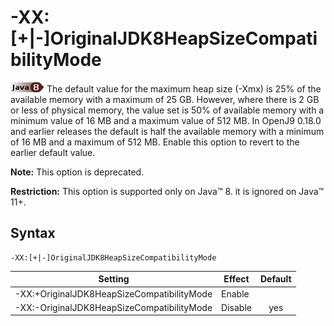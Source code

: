 <!--
* Copyright (c) 2020, 2020 IBM Corp. and others
*
* This program and the accompanying materials are made
* available under the terms of the Eclipse Public License 2.0
* which accompanies this distribution and is available at
* https://www.eclipse.org/legal/epl-2.0/ or the Apache
* License, Version 2.0 which accompanies this distribution and
* is available at https://www.apache.org/licenses/LICENSE-2.0.
*
* This Source Code may also be made available under the
* following Secondary Licenses when the conditions for such
* availability set forth in the Eclipse Public License, v. 2.0
* are satisfied: GNU General Public License, version 2 with
* the GNU Classpath Exception [1] and GNU General Public
* License, version 2 with the OpenJDK Assembly Exception [2].
*
* [1] https://www.gnu.org/software/classpath/license.html
* [2] http://openjdk.java.net/legal/assembly-exception.html
*
* SPDX-License-Identifier: EPL-2.0 OR Apache-2.0 OR GPL-2.0 WITH
* Classpath-exception-2.0 OR LicenseRef-GPL-2.0 WITH Assembly-exception
-->

# -XX:\[+|-\]OriginalJDK8HeapSizeCompatibilityMode

![Start of content that applies only to Java 8 (LTS)](cr/java8.png) The default value for the maximum heap size (-Xmx) is 25% of the available memory with a maximum of 25 GB. However, where there is 2 GB or less of physical memory, the value set is 50% of available memory with a minimum value of 16 MB and a maximum value of 512 MB. In OpenJ9 0.18.0 and earlier releases the default is half the available memory with a minimum of 16 MB and a maximum of 512 MB. Enable this option to revert to the earlier default value. 

<i class="fa fa-exclamation-triangle" aria-hidden="true"></i> **Note:** This option is deprecated.

<i class="fa fa-exclamation-triangle" aria-hidden="true"></i> **Restriction:** This option is supported only on Java&trade; 8. it is ignored on Java&trade; 11+.

## Syntax

    -XX:[+|-]OriginalJDK8HeapSizeCompatibilityMode

| Setting                                     | Effect     | Default                                                                            |
|---------------------------------------------|------------|:----------------------------------------------------------------------------------:|
| -XX:+OriginalJDK8HeapSizeCompatibilityMode  | Enable     |                                                                                    |
| -XX:-OriginalJDK8HeapSizeCompatibilityMode  | Disable    | <i class="fa fa-check" aria-hidden="true"></i><span class="sr-only">yes</span>     |
